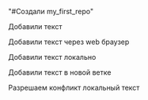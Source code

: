 "#Создали my_first_repo" 

Добавили текст

Добавили текст через web браузер

Добавили текст локально

Добавили текст в новой ветке

Разрешаем конфликт локальный текст

